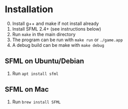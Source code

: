 # Installation

 0. Install g++ and make if not install already
 1. Install SFML 2.4+ (see instructions below)
 2. Run `make` in the main directory
 3. The program can be run with `make run` or `./game.app`
 4. A debug build can be make with `make debug`

## SFML on Ubuntu/Debian

1. Run `apt install sfml`

## SFML on Mac

1. Run `brew install SFML`
